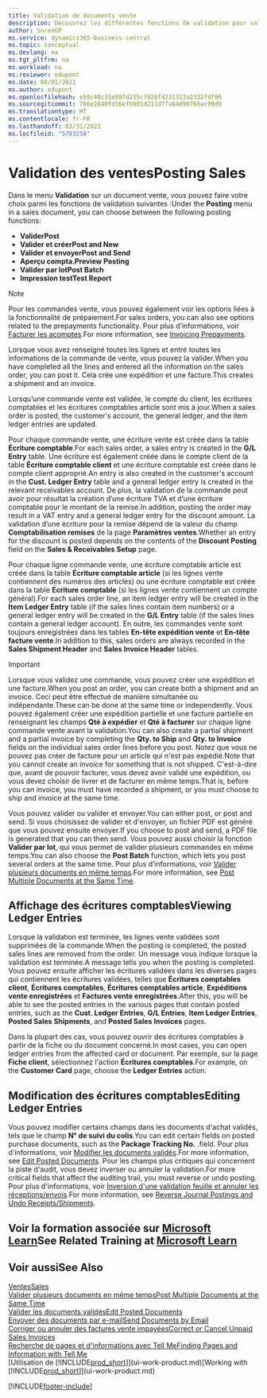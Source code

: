 ```yaml
---
title: Validation de documents vente
description: Découvrez les différentes fonctions de validation pour valider les documents vente et comment mettre à jour les documents validés.
author: SorenGP
ms.service: dynamics365-business-central
ms.topic: conceptual
ms.devlang: na
ms.tgt_pltfrm: na
ms.workload: na
ms.reviewer: edupont
ms.date: 04/01/2021
ms.author: edupont
ms.openlocfilehash: e59c48c31e897d235c7920f4231313a2332fdf06
ms.sourcegitcommit: 766e2840fd16efb901d211d7fa64d96766ac99d9
ms.translationtype: HT
ms.contentlocale: fr-FR
ms.lasthandoff: 03/31/2021
ms.locfileid: "5783258"
---
```

# <a name="posting-sales"></a><span data-ttu-id="3c599-103">Validation des ventes</span><span class="sxs-lookup"><span data-stu-id="3c599-103">Posting Sales</span></span>

<span data-ttu-id="3c599-104">Dans le menu **Validation** sur un document vente, vous pouvez faire votre choix parmi les fonctions de validation suivantes :</span><span class="sxs-lookup"><span data-stu-id="3c599-104">Under the **Posting** menu in a sales document, you can choose between the following posting functions:</span></span>

* <span data-ttu-id="3c599-105">**Valider**</span><span class="sxs-lookup"><span data-stu-id="3c599-105">**Post**</span></span>
* <span data-ttu-id="3c599-106">**Valider et créer**</span><span class="sxs-lookup"><span data-stu-id="3c599-106">**Post and New**</span></span>
* <span data-ttu-id="3c599-107">**Valider et envoyer**</span><span class="sxs-lookup"><span data-stu-id="3c599-107">**Post and Send**</span></span>
* <span data-ttu-id="3c599-108">**Aperçu compta.**</span><span class="sxs-lookup"><span data-stu-id="3c599-108">**Preview Posting**</span></span>
* <span data-ttu-id="3c599-109">**Valider par lot**</span><span class="sxs-lookup"><span data-stu-id="3c599-109">**Post Batch**</span></span>
* <span data-ttu-id="3c599-110">**Impression test**</span><span class="sxs-lookup"><span data-stu-id="3c599-110">**Test Report**</span></span>

> [!NOTE]
> <span data-ttu-id="3c599-111">Pour les commandes vente, vous pouvez également voir les options liées à la fonctionnalité de prépaiement.</span><span class="sxs-lookup"><span data-stu-id="3c599-111">For sales orders, you can also see options related to the prepayments functionality.</span></span> <span data-ttu-id="3c599-112">Pour plus d’informations, voir [Facturer les acomptes](finance-invoice-prepayments.md).</span><span class="sxs-lookup"><span data-stu-id="3c599-112">For more information, see [Invoicing Prepayments](finance-invoice-prepayments.md).</span></span>

<span data-ttu-id="3c599-113">Lorsque vous avez renseigné toutes les lignes et entré toutes les informations de la commande de vente, vous pouvez la valider.</span><span class="sxs-lookup"><span data-stu-id="3c599-113">When you have completed all the lines and entered all the information on the sales order, you can post it.</span></span> <span data-ttu-id="3c599-114">Cela crée une expédition et une facture.</span><span class="sxs-lookup"><span data-stu-id="3c599-114">This creates a shipment and an invoice.</span></span>

<span data-ttu-id="3c599-115">Lorsqu’une commande vente est validée, le compte du client, les écritures comptables et les écritures comptables article sont mis à jour.</span><span class="sxs-lookup"><span data-stu-id="3c599-115">When a sales order is posted, the customer's account, the general ledger, and the item ledger entries are updated.</span></span>

<span data-ttu-id="3c599-116">Pour chaque commande vente, une écriture vente est créée dans la table **Écriture comptable**.</span><span class="sxs-lookup"><span data-stu-id="3c599-116">For each sales order, a sales entry is created in the **G/L Entry** table.</span></span> <span data-ttu-id="3c599-117">Une écriture est également créée dans le compte client de la table **Écriture comptable client** et une écriture comptable est créée dans le compte client approprié.</span><span class="sxs-lookup"><span data-stu-id="3c599-117">An entry is also created in the customer's account in the **Cust. Ledger Entry** table and a general ledger entry is created in the relevant receivables account.</span></span> <span data-ttu-id="3c599-118">De plus, la validation de la commande peut avoir pour résultat la création d’une écriture TVA et d’une écriture comptable pour le montant de la remise.</span><span class="sxs-lookup"><span data-stu-id="3c599-118">In addition, posting the order may result in a VAT entry and a general ledger entry for the discount amount.</span></span> <span data-ttu-id="3c599-119">La validation d’une écriture pour la remise dépend de la valeur du champ **Comptabilisation remises** de la page **Paramètres ventes**.</span><span class="sxs-lookup"><span data-stu-id="3c599-119">Whether an entry for the discount is posted depends on the contents of the **Discount Posting** field on the **Sales & Receivables Setup** page.</span></span>

<span data-ttu-id="3c599-120">Pour chaque ligne commande vente, une écriture comptable article est créée dans la table **Écriture comptable article** (si les lignes vente contiennent des numéros des articles) ou une écriture comptable est créée dans la table **Écriture comptable** (si les lignes vente contiennent un compte général).</span><span class="sxs-lookup"><span data-stu-id="3c599-120">For each sales order line, an item ledger entry will be created in the **Item Ledger Entry** table (if the sales lines contain item numbers) or a general ledger entry will be created in the **G/L Entry** table (if the sales lines contain a general ledger account).</span></span> <span data-ttu-id="3c599-121">En outre, les commandes vente sont toujours enregistrées dans les tables **En-tête expédition vente** et **En-tête facture vente**.</span><span class="sxs-lookup"><span data-stu-id="3c599-121">In addition to this, sales orders are always recorded in the **Sales Shipment Header** and **Sales Invoice Header** tables.</span></span>

> [!IMPORTANT]  
> <span data-ttu-id="3c599-122">Lorsque vous validez une commande, vous pouvez créer une expédition et une facture.</span><span class="sxs-lookup"><span data-stu-id="3c599-122">When you post an order, you can create both a shipment and an invoice.</span></span> <span data-ttu-id="3c599-123">Ceci peut être effectué de manière simultanée ou indépendante.</span><span class="sxs-lookup"><span data-stu-id="3c599-123">These can be done at the same time or independently.</span></span> <span data-ttu-id="3c599-124">Vous pouvez également créer une expédition partielle et une facture partielle en renseignant les champs **Qté à expédier** et **Qté à facturer** sur chaque ligne commande vente avant la validation.</span><span class="sxs-lookup"><span data-stu-id="3c599-124">You can also create a partial shipment and a partial invoice by completing the **Qty. to Ship** and **Qty. to Invoice** fields on the individual sales order lines before you post.</span></span> <span data-ttu-id="3c599-125">Notez que vous ne pouvez pas créer de facture pour un article qui n'est pas expédié.</span><span class="sxs-lookup"><span data-stu-id="3c599-125">Note that you cannot create an invoice for something that is not shipped.</span></span> <span data-ttu-id="3c599-126">C'est-à-dire que, avant de pouvoir facturer, vous devez avoir validé une expédition, ou vous devez choisir de livrer et de facturer en même temps.</span><span class="sxs-lookup"><span data-stu-id="3c599-126">That is, before you can invoice, you must have recorded a shipment, or you must choose to ship and invoice at the same time.</span></span>

<span data-ttu-id="3c599-127">Vous pouvez valider ou valider et envoyer.</span><span class="sxs-lookup"><span data-stu-id="3c599-127">You can either post, or post and send.</span></span> <span data-ttu-id="3c599-128">Si vous choisissez de valider et d'envoyer, un fichier PDF est généré que vous pouvez ensuite envoyer.</span><span class="sxs-lookup"><span data-stu-id="3c599-128">If you choose to post and send, a PDF file is generated that you can then send.</span></span> <span data-ttu-id="3c599-129">Vous pouvez aussi choisir la fonction **Valider par lot**, qui vous permet de valider plusieurs commandes en même temps.</span><span class="sxs-lookup"><span data-stu-id="3c599-129">You can also choose the **Post Batch** function, which lets you post several orders at the same time.</span></span> <span data-ttu-id="3c599-130">Pour plus d’informations, voir [Valider plusieurs documents en même temps](ui-batch-posting.md).</span><span class="sxs-lookup"><span data-stu-id="3c599-130">For more information, see [Post Multiple Documents at the Same Time](ui-batch-posting.md).</span></span>

## <a name="viewing-ledger-entries"></a><span data-ttu-id="3c599-131">Affichage des écritures comptables</span><span class="sxs-lookup"><span data-stu-id="3c599-131">Viewing Ledger Entries</span></span>

<span data-ttu-id="3c599-132">Lorsque la validation est terminée, les lignes vente validées sont supprimées de la commande.</span><span class="sxs-lookup"><span data-stu-id="3c599-132">When the posting is completed, the posted sales lines are removed from the order.</span></span> <span data-ttu-id="3c599-133">Un message vous indique lorsque la validation est terminée.</span><span class="sxs-lookup"><span data-stu-id="3c599-133">A message tells you when the posting is completed.</span></span> <span data-ttu-id="3c599-134">Vous pouvez ensuite afficher les écritures validées dans les diverses pages qui contiennent les écritures validées, telles que **Écritures comptables client**, **Écritures comptables**, **Écritures comptables article**, **Expéditions vente enregistrées** et **Factures vente enregistrées**.</span><span class="sxs-lookup"><span data-stu-id="3c599-134">After this, you will be able to see the posted entries in the various pages that contain posted entries, such as the **Cust. Ledger Entries**, **G/L Entries**, **Item Ledger Entries**, **Posted Sales Shipments**, and **Posted Sales Invoices** pages.</span></span>  

<span data-ttu-id="3c599-135">Dans la plupart des cas, vous pouvez ouvrir des écritures comptables à partir de la fiche ou du document concerné.</span><span class="sxs-lookup"><span data-stu-id="3c599-135">In most cases, you can open ledger entries from the affected card or document.</span></span> <span data-ttu-id="3c599-136">Par exemple, sur la page **Fiche client**, sélectionnez l'action **Écritures comptables**.</span><span class="sxs-lookup"><span data-stu-id="3c599-136">For example, on the **Customer Card** page, choose the **Ledger Entries** action.</span></span>

## <a name="editing-ledger-entries"></a><span data-ttu-id="3c599-137">Modification des écritures comptables</span><span class="sxs-lookup"><span data-stu-id="3c599-137">Editing Ledger Entries</span></span>

<span data-ttu-id="3c599-138">Vous pouvez modifier certains champs dans les documents d'achat validés, tels que le champ **N° de suivi du colis**.</span><span class="sxs-lookup"><span data-stu-id="3c599-138">You can edit certain fields on posted purchase documents, such as the **Package Tracking No.**</span></span> <span data-ttu-id="3c599-139">.</span><span class="sxs-lookup"><span data-stu-id="3c599-139">field.</span></span> <span data-ttu-id="3c599-140">Pour plus d'informations, voir [Modifier les documents validés](across-edit-posted-document.md).</span><span class="sxs-lookup"><span data-stu-id="3c599-140">For more information, see [Edit Posted Documents](across-edit-posted-document.md).</span></span> <span data-ttu-id="3c599-141">Pour les champs plus critiques qui concernent la piste d'audit, vous devez inverser ou annuler la validation.</span><span class="sxs-lookup"><span data-stu-id="3c599-141">For more critical fields that affect the auditing trail, you must reverse or undo posting.</span></span> <span data-ttu-id="3c599-142">Pour plus d'informations, voir [Inversion d'une validation feuille et annuler les réceptions/envois](finance-how-reverse-journal-posting.md).</span><span class="sxs-lookup"><span data-stu-id="3c599-142">For more information, see [Reverse Journal Postings and Undo Receipts/Shipments](finance-how-reverse-journal-posting.md).</span></span>

## <a name="see-related-training-at-microsoft-learn"></a><span data-ttu-id="3c599-143">Voir la formation associée sur [Microsoft Learn](/learn/modules/ship-invoice-items-dynamics-365-business-central/index)</span><span class="sxs-lookup"><span data-stu-id="3c599-143">See Related Training at [Microsoft Learn](/learn/modules/ship-invoice-items-dynamics-365-business-central/index)</span></span>

## <a name="see-also"></a><span data-ttu-id="3c599-144">Voir aussi</span><span class="sxs-lookup"><span data-stu-id="3c599-144">See Also</span></span>

[<span data-ttu-id="3c599-145">Ventes</span><span class="sxs-lookup"><span data-stu-id="3c599-145">Sales</span></span>](sales-manage-sales.md)  
[<span data-ttu-id="3c599-146">Valider plusieurs documents en même temps</span><span class="sxs-lookup"><span data-stu-id="3c599-146">Post Multiple Documents at the Same Time</span></span>](ui-batch-posting.md)  
[<span data-ttu-id="3c599-147">Valider les documents validés</span><span class="sxs-lookup"><span data-stu-id="3c599-147">Edit Posted Documents</span></span>](across-edit-posted-document.md)  
[<span data-ttu-id="3c599-148">Envoyer des documents par e-mail</span><span class="sxs-lookup"><span data-stu-id="3c599-148">Send Documents by Email</span></span>](ui-how-send-documents-email.md)  
[<span data-ttu-id="3c599-149">Corriger ou annuler des factures vente impayées</span><span class="sxs-lookup"><span data-stu-id="3c599-149">Correct or Cancel Unpaid Sales Invoices</span></span>](sales-how-correct-cancel-sales-invoice.md)  
[<span data-ttu-id="3c599-150">Recherche de pages et d'informations avec Tell Me</span><span class="sxs-lookup"><span data-stu-id="3c599-150">Finding Pages and Information with Tell Me</span></span>](ui-search.md)  
<span data-ttu-id="3c599-151">[Utilisation de [!INCLUDE[prod_short](includes/prod_short.md)]](ui-work-product.md)</span><span class="sxs-lookup"><span data-stu-id="3c599-151">[Working with [!INCLUDE[prod_short](includes/prod_short.md)]](ui-work-product.md)</span></span>

[!INCLUDE[footer-include](includes/footer-banner.md)]  
